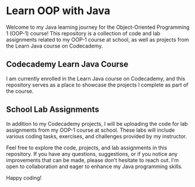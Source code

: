 # Learn OOP with Java

Welcome to my Java learning journey for the Object-Oriented Programming 1 (OOP-1) course! This repository is a collection of code and lab assignments related to my OOP-1 course at school, as well as projects from the Learn Java course on Codecademy.

## Codecademy Learn Java Course

I am currently enrolled in the Learn Java course on Codecademy, and this repository serves as a place to showcase the projects I complete as part of the course.

## School Lab Assignments

In addition to my Codecademy projects, I will be uploading the code for lab assignments from my OOP-1 course at school. These labs will include various coding tasks, exercises, and challenges provided by my instructor.

Feel free to explore the code, projects, and lab assignments in this repository. If you have any questions, suggestions, or if you notice any improvements that can be made, please don't hesitate to reach out. I'm open to collaboration and eager to enhance my Java programming skills.

Happy coding!
